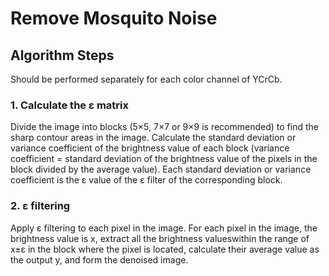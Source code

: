 # Remove Mosquito Noise
## Algorithm Steps
Should be performed separately for each color channel of YCrCb.
### 1. Calculate the ε matrix
Divide the image into blocks (5×5, 7×7 or 9×9 is recommended) to find the sharp contour areas in the image. Calculate the standard deviation or variance coefficient of the brightness value of each block (variance coefficient = standard deviation of the brightness value of the pixels in the block divided by the average value). Each standard deviation or variance coefficient is the ε value of the ε filter of the corresponding block.
### 2. ε filtering
Apply ε filtering to each pixel in the image. For each pixel in the image, the brightness value is x, extract all the brightness values ​​within the range of x±ε in the block where the pixel is located, calculate their average value as the output y, and form the denoised image.
